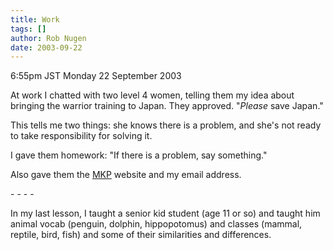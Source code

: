 ```yaml
---
title: Work
tags: []
author: Rob Nugen
date: 2003-09-22
---
```


<p class=date>6:55pm JST Monday 22 September 2003</p>

<p>At work I chatted with two level 4 women, telling them my idea
about bringing the warrior training to Japan.  They approved.
"<em>Please</em> save Japan."</p>

<p>This tells me two things: she knows there is a problem, and she's
not ready to take responsibility for solving it.</p>

<p>I gave them homework:  "If there is a problem, say something."</p>

<p>Also gave them the <a href="https://www.mkp.org">MKP</a> website and
my email address.</p>

<p>- - - -</p>

<p>In my last lesson, I taught a senior kid student (age 11 or so) and
taught him animal vocab (penguin, dolphin, hippopotomus) and classes
(mammal, reptile, bird, fish) and some of their similarities and
differences.</p>
